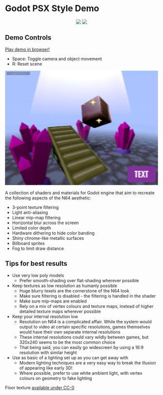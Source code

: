 # Godot PSX Style Demo

<div align="center">
  <a href="https://godotengine.org/" alt="Language">
    <img src="https://img.shields.io/badge/Godot-478CBF?style=for-the-badge&logo=GodotEngine&logoColor=white" /></a>
   
  <a href="#" alt="License" href="https://github.com/MenacingMecha/godot-n64-shader-demo/blob/master/LICENSE">
    <img src="https://img.shields.io/static/v1?label=License&message=MIT&color=black&style=for-the-badge" /></a>  
  
</div>
    
## Demo Controls
[Play demo in browser!](https://menacingmecha.itch.io/godot-n64-shader-demo)

- Space: Toggle camera and object movement
- R: Reset scene




![Example Screenshot](./readme-assets/screenshot.png)

A collection of shaders and materials for Godot engine that aim to recreate the following aspects of the N64 aesthetic:

- 3-point texture filtering
- Light anti-aliasing
- Linear mip-map filtering
- Horizontal blur across the screen
- Limited color depth
- Hardware dithering to hide color banding
- Shiny chrome-like metallic surfaces
- Billboard sprites
- Fog to limit draw distance

## Tips for best results

- Use very low poly models
    - Prefer smooth-shading over flat-shading wherever possible
- Keep textures as low resolution as humanly possible
    - Huge blurry texels are the cornerstone of the N64 look
    - Make sure filtering is disabled - the filtering is handled in the shader
    - Make sure mip-maps are enabled
    - Rely on a mix of vertex colours and texture maps, instead of higher detailed texture maps wherever possible
- Keep your internal resolution low
    - Resolution on N64 is a complicated affair. While the system would output to video at certain specific resolutions, games themselves would have their own separate internal resolutions
    - These internal resolutions could vary wildly between games, but 320x240 seems to be the most common choice
    - That being said, you can easily go widescreen by using a 16:9 resolution with similar height
- Use as basic of a lighting set up as you can get away with
    - Modern lighting techniques are a very easy way to break the illusion of appearing like early 3D!
    - Where possible, prefer to use white ambient light, with vertex colours on geometry to fake lighting



Floor texture [available under CC-0](https://stealthix.itch.io/rpg-nature-tileset)

